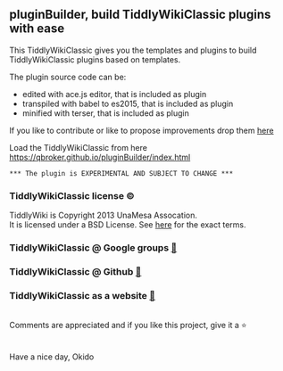 ## pluginBuilder, build TiddlyWikiClassic plugins with ease

This TiddlyWikiClassic gives you the templates and plugins to build TiddlyWikiClassic plugins based on templates.

The plugin source code can be:
- edited with ace.js editor, that is included as plugin
- transpiled with babel to es2015, that is included as plugin
- minified with terser, that is included as plugin

If you like to contribute or like to propose improvements drop them [here](https://groups.google.com/g/tiddlywikiclassic)

Load the TiddlyWikiClassic from here https://qbroker.github.io/pluginBuilder/index.html

```
*** The plugin is EXPERIMENTAL AND SUBJECT TO CHANGE ***
```
### TiddlyWikiClassic license :copyright:
TiddlyWiki is Copyright 2013 UnaMesa Assocation.\
It is licensed under a BSD License. See [here](https://github.com/TiddlyWiki/TiddlyWikiClassic/blob/master/html/copyright.txt) for the exact terms.

### TiddlyWikiClassic @ Google groups [:link:](https://groups.google.com/forum/#!forum/tiddlywikiclassic)
### TiddlyWikiClassic @ Github [:link:](https://github.com/TiddlyWiki/TiddlyWikiClassic)
### TiddlyWikiClassic as a website [:link:](https://classic.tiddlywiki.com/)
\
Comments are appreciated and if you like this project, give it a :star:\
\
\
Have a nice day, Okido
